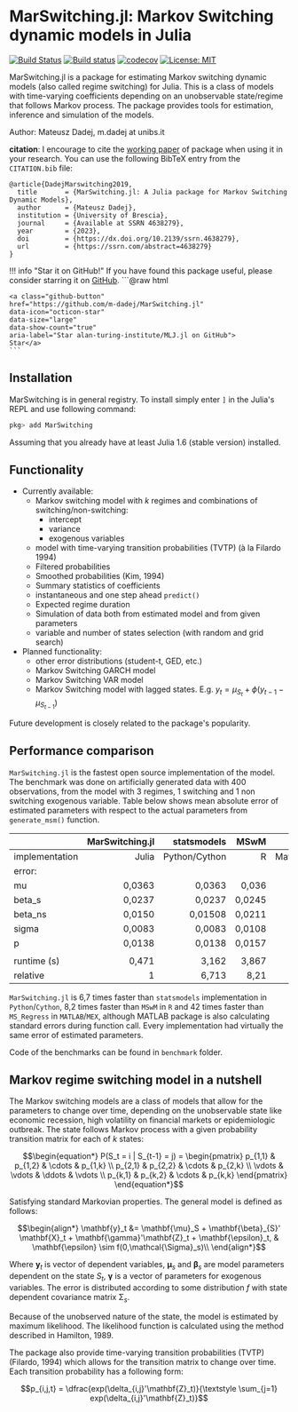# MarSwitching.jl: Markov Switching dynamic models in Julia

[![Build Status](https://github.com/m-dadej/MARS.jl/actions/workflows/CI.yml/badge.svg?branch=main)](https://github.com/m-dadej/MARS.jl/actions/workflows/CI.yml?query=branch%3Amain)
[![Build status](https://ci.appveyor.com/api/projects/status/ff0w59c7vlm0600t?svg=true)](https://ci.appveyor.com/project/m-dadej/marswitching-jl)
[![codecov](https://codecov.io/gh/m-dadej/MarSwitching.jl/graph/badge.svg?token=AANR7304QU)](https://codecov.io/gh/m-dadej/MarSwitching.jl)
[![License: MIT](https://img.shields.io/badge/License-MIT-yellow.svg)](https://opensource.org/licenses/MIT)

MarSwitching.jl is a package for estimating Markov switching dynamic models (also called regime switching) for Julia. This is a class of models with time-varying coefficients depending on an unobservable state/regime that follows Markov process. The package provides tools for estimation, inference and simulation of the models. 

Author: Mateusz Dadej, m.dadej at unibs.it

**citation**: I encourage to cite the [working paper](https://ssrn.com/abstract=4638279) of package when using it in your research. You can use the following BibTeX entry from the `CITATION.bib` file:

```
@article{DadejMarswitching2019,
  title       = {MarSwitching.jl: A Julia package for Markov Switching Dynamic Models},
  author      = {Mateusz Dadej},
  institution = {University of Brescia},
  journal     = {Available at SSRN 4638279},
  year        = {2023},
  doi         = {https://dx.doi.org/10.2139/ssrn.4638279},
  url         = {https://ssrn.com/abstract=4638279}
}
```

!!! info "Star it on GitHub!"
    If you have found this package useful, please consider starring it on [GitHub](https://github.com/m-dadej/MarSwitching.jl).
    ```@raw html
    <script async defer src="https://buttons.github.io/buttons.js"></script>

    <a class="github-button" 
    href="https://github.com/m-dadej/MarSwitching.jl" 
    data-icon="octicon-star" 
    data-size="large" 
    data-show-count="true" 
    aria-label="Star alan-turing-institute/MLJ.jl on GitHub">
    Star</a>
    ```

## Installation
MarSwitching is in general registry. To install simply enter `]` in the Julia's REPL and use following command:

```julia
pkg> add MarSwitching
```
Assuming that you already have at least Julia 1.6 (stable version) installed.

## Functionality 

- Currently available:
    - Markov switching model with $k$ regimes and combinations of switching/non-switching:
        - intercept
        - variance
        - exogenous variables
    - model with time-varying transition probabilities (TVTP) (à la Filardo 1994) 
    - Filtered probabilities
    - Smoothed probabilities (Kim, 1994)
    - Summary statistics of coefficients
    - instantaneous and one step ahead `predict()`
    - Expected regime duration
    - Simulation of data both from estimated model and from given parameters
    - variable and number of states selection (with random and grid search)
- Planned functionality:
    - other error distributions (student-t, GED, etc.)
    - Markov Switching GARCH model
    - Markov Switching VAR model
    - Markov Switching model with lagged states. E.g. $y_t = \mu_{S_t} + \phi(y_{t-1} - \mu_{S_{t-1}})$

Future development is closely related to the package's popularity.

## Performance comparison    

`MarSwitching.jl` is the fastest open source implementation of the model. The benchmark was done on artificially generated data with 400 observations, from the model with 3 regimes, 1 switching and 1 non switching exogenous variable. Table below shows mean absolute error of estimated parameters with respect to the actual parameters from `generate_msm()` function.

|                |MarSwitching.jl| statsmodels  | MSwM     | MS_Regress     |
|:---------------|-------------:|--------------:|---------:|---------------:|
| implementation | Julia        | Python/Cython | R        | Matlab/MEX/C++ |
| error:         |              |               |          |                |
| mu             | 0,0363       | 0,0363        | 0,036    | 0,0367         |
| beta_s         | 0,0237       | 0,0237        | 0,0245   | 0,0241         |
| beta_ns        | 0,0150       | 0,01508       | 0,0211   | 0,0157         |
| sigma          | 0,0083       | 0,0083        | 0,0108   | 0,0084         |
| p              | 0,0138       | 0,0138        | 0,0157   | 0,0139         |
|                |              |               |          |                |
| runtime (s)    | 0,471        | 3,162         | 3,867    | 19,959         |
| relative       | 1            | 6,713         | 8,21     |    42,376      |


`MarSwitching.jl` is 6,7 times faster than `statsmodels` implementation in `Python`/`Cython`, 8,2 times faster than `MSwM` in `R` and 42 times faster than `MS_Regress` in `MATLAB`/`MEX`, although MATLAB package is also calculating standard errors during function call. Every implementation had virtually the same error of estimated parameters.

Code of the benchmarks can be found in `benchmark` folder.

## Markov regime switching model in a nutshell

The Markov switching models are a class of models that allow for the parameters to change over time, depending on the unobservable state like economic recession, high volatility on financial markets or epidemiologic outbreak. The state follows Markov process with a given probability transition matrix for each of $k$ states:

```math
\begin{equation*}
P(S_t = i | S_{t-1} = j) = 
\begin{pmatrix}
p_{1,1} & p_{1,2} & \cdots & p_{1,k} \\
p_{2,1} & p_{2,2} & \cdots & p_{2,k} \\
\vdots  & \vdots  & \ddots & \vdots  \\
p_{k,1} & p_{k,2} & \cdots & p_{k,k} 
\end{pmatrix}
\end{equation*}
```

Satisfying standard Markovian properties. The general model is defined as follows:

```math
\begin{align*}
\mathbf{y}_t &= \mathbf{\mu}_S + \mathbf{\beta}_{S}' \mathbf{X}_t + \mathbf{\gamma}'\mathbf{Z}_t + \mathbf{\epsilon}_t, & \mathbf{\epsilon} \sim f(0,\mathcal{\Sigma}_s)\\
\end{align*}
```

Where $\mathbf{y}_t$ is vector of dependent variables, $\mathbf{\mu}_s$ and $\mathbf{\beta}_s$ are model parameters dependent on the state $S_t$, $\mathbf{\gamma}$ is a vector of parameters for exogenous variables. The error is distributed according to some distribution $f$ with state dependent covariance matrix $\mathcal{\Sigma}_s$. 

Because of the unobserved nature of the state, the model is estimated by maximum likelihood. The likelihood function is calculated using the method described in Hamilton, 1989.

The package also provide time-varying transition probabilities (TVTP) (Filardo, 1994) which allows for the transition matrix to change over time. Each transition probability has a following form:

```math
p_{i,j,t} = \dfrac{exp(\delta_{i,j}'\mathbf{Z}_t)}{\textstyle \sum_{j=1} exp(\delta_{i,j}'\mathbf{Z}_t)}
```

